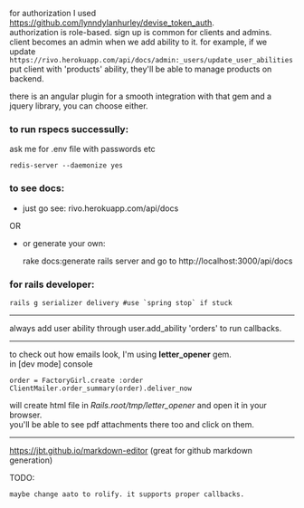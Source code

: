

for authorization I used https://github.com/lynndylanhurley/devise_token_auth.  
authorization is role-based. sign up is common for clients and admins.  
client becomes an admin when we add ability to it. for example, if we update
`https://rivo.herokuapp.com/api/docs/admin:_users/update_user_abilities` put client with 'products' ability, they'll be able to manage products on backend.

there is an angular plugin for a smooth integration with that gem and a jquery library, you can choose either.


### to run rspecs successully:


ask me for .env file with passwords etc

	redis-server --daemonize yes



### to see docs:

* just go see: rivo.herokuapp.com/api/docs 

OR

* or generate your own:

	rake docs:generate
	rails server
and go to http://localhost:3000/api/docs




### for rails developer:

	rails g serializer delivery #use `spring stop` if stuck
___

always add user ability through user.add_ability 'orders' to run callbacks.
___

to check out how emails look, I'm using **letter_opener** gem.  
in [dev mode] console

    order = FactoryGirl.create :order
    ClientMailer.order_summary(order).deliver_now
    
will create html file in *Rails.root/tmp/letter_opener* and open it in your browser.  
you'll be able to see pdf attachments there too and click on them.









---

https://jbt.github.io/markdown-editor (great for github markdown generation)



TODO:

	maybe change aato to rolify. it supports proper callbacks.


